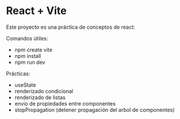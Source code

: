 # React + Vite

Este proyecto es una práctica de conceptos de react:

Comandos útiles:
- npm create vite
- npm install
- npm run dev

Prácticas:
- useState
- renderizado condicional
- renderizado de listas
- envio de propiedades entre componentes
- stopPropagation (detener propagación del arbol de componentes)
